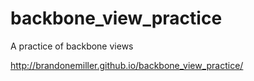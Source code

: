 backbone_view_practice
======================

A practice of backbone views

http://brandonemiller.github.io/backbone_view_practice/
